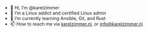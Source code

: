 - 👋 Hi, I’m @karelzimmer
- 👀 I’m a Linux addict and certified Linux admin
- 🌱 I’m currently learning Ansible, Git, and Rust
- 📫 How to reach me via [karelzimmer.nl](https://karelzimmer.nl), or info@karelzimmer.nl

<!---
karelzimmer/karelzimmer is a ✨ special ✨ repository because its `README.md` (this file) appears on your GitHub profile.
You can click the Preview link to take a look at your changes.
--->
